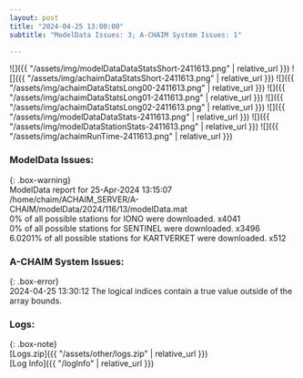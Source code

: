 ```yaml
---
layout: post
title: "2024-04-25 13:00:00"
subtitle: "ModelData Issues: 3; A-CHAIM System Issues: 1"

---
```


![]({{ "/assets/img/modelDataDataStatsShort-2411613.png" | relative_url }})
![]({{ "/assets/img/achaimDataStatsShort-2411613.png" | relative_url }})
![]({{ "/assets/img/achaimDataStatsLong00-2411613.png" | relative_url }})
![]({{ "/assets/img/achaimDataStatsLong01-2411613.png" | relative_url }})
![]({{ "/assets/img/achaimDataStatsLong02-2411613.png" | relative_url }})
![]({{ "/assets/img/modelDataDataStats-2411613.png" | relative_url }})
![]({{ "/assets/img/modelDataStationStats-2411613.png" | relative_url }})
![]({{ "/assets/img/achaimRunTime-2411613.png" | relative_url }})


### ModelData Issues:  
  
{: .box-warning}  
 ModelData report for 25-Apr-2024 13:15:07   
 /home/chaim/ACHAIM_SERVER/A-CHAIM/modelData/2024/116/13/modelData.mat   
 0% of all possible stations for IONO were downloaded. x4041   
 0% of all possible stations for SENTINEL were downloaded. x3496   
 6.0201% of all possible stations for KARTVERKET were downloaded. x512   
  
### A-CHAIM System Issues:  
  
{: .box-error}  
2024-04-25 13:30:12 The logical indices contain a true value outside of the array bounds.  

### Logs:  
  
{: .box-note}  
[Logs.zip]({{ "/assets/other/logs.zip" | relative_url }})  
[Log Info]({{ "/logInfo" | relative_url }})  
